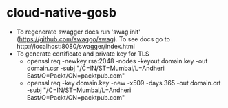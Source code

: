# cloud-native-gosb

- To regenerate swagger docs run 'swag init' (https://github.com/swaggo/swag). To see docs go to http://localhost:8080/swagger/index.html
- To generate certificate and private key for TLS
    - openssl req -newkey rsa:2048 -nodes -keyout domain.key -out domain.csr -subj "/C=IN/ST=Mumbai/L=Andheri East/O=Packt/CN=packtpub.com"
    - openssl req -key domain.key -new -x509 -days 365 -out domain.crt -subj "/C=IN/ST=Mumbai/L=Andheri East/O=Packt/CN=packtpub.com"

